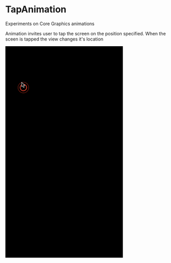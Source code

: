 # TapAnimation
Experiments on Core Graphics animations

Animation invites user to tap the screen on the position specified. When the sceen is tapped the view changes it's location


![alt tag](https://github.com/bsantanas/TapAnimation/blob/master/TapTutorial/demo1.gif)


